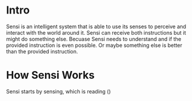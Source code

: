 # Intro
Sensi is an intelligent system that is able to use its senses to perceive and interact with the world around it.
Sensi can receive both instructions but it might do something else. 
Becuase Sensi needs to understand and if the provided instruction is even possible. Or maybe something else is better than the provided instruction.

# How Sensi Works
Sensi starts by sensing, which is reading ()


